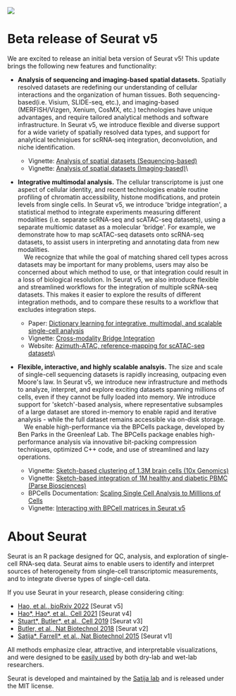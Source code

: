 ![](articles/assets/seurat_banner.jpg)

# Beta release of Seurat v5

We are excited to release an initial beta version of Seurat v5! This update brings the following new features and functionality:

* **Analysis of sequencing and imaging-based spatial datasets.** Spatially resolved datasets are redefining our understanding of cellular interactions and the organization of human tissues. Both sequencing-based(i.e. Visium, SLIDE-seq, etc.), and imaging-based (MERFISH/Vizgen, Xenium, CosMX, etc.) technologies have unique advantages, and require tailored analytical methods and software infrastructure. In Seurat v5, we introduce flexible and diverse support for a wide variety of spatially resolved data types, and support for analytical techniqiues for scRNA-seq integration, deconvolution, and niche identification.

    - Vignette: [Analysis of spatial datasets (Sequencing-based)](articles/seurat5_spatial_vignette.html)
    - Vignette: [Analysis of spatial datasets (Imaging-based)](articles/seurat5_spatial_vignette_2.html)\

* **Integrative multimodal analysis.** The cellular transcriptome is just one aspect of cellular identity, and recent technologies enable routine profiling of chromatin accessibility, histone modifications, and protein levels from single cells. In Seurat v5, we introduce 'bridge integration', a statistical method to integrate experiments measuring different modalities (i.e. separate scRNA-seq and scATAC-seq datasets), using a separate multiomic dataset as a molecular 'bridge'. For example, we demonstrate how to map scATAC-seq datasets onto scRNA-seq datasets, to assist users in interpreting and annotating data from new modalities.\
&emsp;We recognize that while the goal of matching shared cell types across datasets may be important for many problems, users may also be concerned about which method to use, or that integration could result in a loss of biological resolution. In Seurat v5, we also introduce flexible and streamlined workflows for the integration of multiple scRNA-seq datasets. This makes it easier to explore the results of different integration methods, and to compare these results to a workflow that excludes integration steps.

    - Paper: [Dictionary learning for integrative, multimodal, and scalable single-cell analysis](https://doi.org/10.1101/2022.02.24.481684)
    - Vignette: [Cross-modality Bridge Integration](articles/seurat5_integration_bridge.html)
    - Website: [Azimuth-ATAC, reference-mapping for scATAC-seq datasets](https://satijalab.github.io/azimuth/articles/run_azimuth_tutorial.html)\

* **Flexible, interactive, and highly scalable analsyis.** The size and scale of single-cell sequencing datasets is rapidly increasing, outpacing even Moore's law. In Seurat v5, we introduce new infrastructure and methods to analyze, interpret, and explore exciting datasets spanning millions of cells, even if they cannot be fully loaded into memory. We introduce support for 'sketch'-based analysis, where representative subsamples of a large dataset are stored in-memory to enable rapid and iterative analysis - while the full dataset remains accessible via on-disk storage.\
&emsp;We enable high-performance via the BPCells package, developed by Ben Parks in the Greenleaf Lab. The BPCells package enables high-performance analysis via innovative bit-packing compression techniques, optimized C++ code, and use of streamlined and lazy operations.

    - Vignette: [Sketch-based clustering of 1.3M brain cells (10x Genomics)](articles/seurat5_sketch_analysis.html)
    - Vignette: [Sketch-based integration of 1M healthy and diabetic PBMC (Parse Biosciences)](articles/ParseBio_sketch_integration.html)
    - BPCells Documentation: [Scaling Single Cell Analysis to Milllions of Cells](https://bnprks.github.io/BPCells/)
    - Vignette: [Interacting with BPCell matrices in Seurat v5](articles/seurat5_bpcells_interaction_vignette.html)

# About Seurat

Seurat is an R package designed for QC, analysis, and exploration of single-cell RNA-seq data. Seurat aims to enable users to identify and interpret sources of heterogeneity from single-cell transcriptomic measurements, and to integrate diverse types of single-cell data.

If you use Seurat in your research, please considering citing:

* [Hao, et al., bioRxiv 2022](https://doi.org/10.1101/2022.02.24.481684) [Seurat v5]
* [Hao\*, Hao\*, et al., Cell 2021](https://doi.org/10.1016/j.cell.2021.04.048) [Seurat v4]
* [Stuart\*, Butler\*, et al., Cell 2019](https://www.cell.com/cell/fulltext/S0092-8674(19)30559-8) [Seurat v3]
* [Butler, et al., Nat Biotechnol 2018](https://doi.org/10.1038/nbt.4096) [Seurat v2]
* [Satija\*, Farrell\*, et al., Nat Biotechnol 2015](https://doi.org/10.1038/nbt.3192) [Seurat v1]


All methods emphasize clear, attractive, and interpretable visualizations, and were designed to be [easily used](articles/get_started.html) by both dry-lab and wet-lab researchers.

Seurat is developed and maintained by the [Satija lab](authors.html) and is released under the MIT license.
